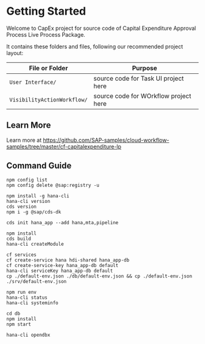 # Getting Started

Welcome to CapEx project for source code of Capital Expenditure Approval Process Live Process Package.

It contains these folders and files, following our recommended project layout:

File or Folder | Purpose
---------|----------
`User Interface/` | source code for Task UI project here
`VisibilityActionWorkflow/` | source code for WOrkflow project here




## Learn More

Learn more at https://github.com/SAP-samples/cloud-workflow-samples/tree/master/cf-capitalexpenditure-lp




## Command Guide

```vim
npm config list
npm config delete @sap:registry -u

npm install -g hana-cli
hana-cli version
cds version
npm i -g @sap/cds-dk

cds init hana_app --add hana,mta,pipeline

npm install
cds build
hana-cli createModule

cf services
cf create-service hana hdi-shared hana_app-db
cf create-service-key hana_app-db default
hana-cli serviceKey hana_app-db default
cp ./default-env.json ./db/default-env.json && cp ./default-env.json ./srv/default-env.json

npm run env
hana-cli status
hana-cli systeminfo

cd db
npm install
npm start

hana-cli opendbx
```